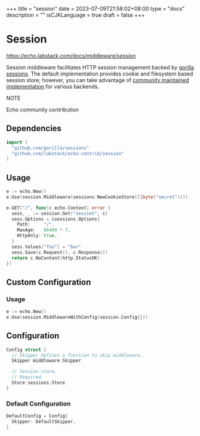 +++
title = "session"
date = 2023-07-09T21:58:02+08:00
type = "docs"
description = ""
isCJKLanguage = true
draft = false
+++

# Session

https://echo.labstack.com/docs/middleware/session

Session middleware facilitates HTTP session management backed by [gorilla sessions](https://github.com/gorilla/sessions). The default implementation provides cookie and filesystem based session store; however, you can take advantage of [community maintained implementation](https://github.com/gorilla/sessions#store-implementations) for various backends.

NOTE

Echo community contribution

## Dependencies

```go
import (
  "github.com/gorilla/sessions"
  "github.com/labstack/echo-contrib/session"
)
```



## Usage

```go
e := echo.New()
e.Use(session.Middleware(sessions.NewCookieStore([]byte("secret"))))

e.GET("/", func(c echo.Context) error {
  sess, _ := session.Get("session", c)
  sess.Options = &sessions.Options{
    Path:     "/",
    MaxAge:   86400 * 7,
    HttpOnly: true,
  }
  sess.Values["foo"] = "bar"
  sess.Save(c.Request(), c.Response())
  return c.NoContent(http.StatusOK)
})
```



## Custom Configuration

### Usage

```go
e := echo.New()
e.Use(session.MiddlewareWithConfig(session.Config{}))
```



## Configuration

```go
Config struct {
  // Skipper defines a function to skip middleware.
  Skipper middleware.Skipper

  // Session store.
  // Required.
  Store sessions.Store
}
```



### Default Configuration

```go
DefaultConfig = Config{
  Skipper: DefaultSkipper,
}
```